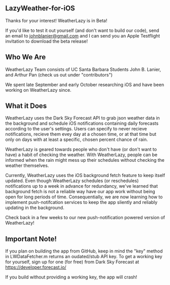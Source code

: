 ## LazyWeather-for-iOS

Thanks for your interest! WeatherLazy is in Beta!

If you'd like to test it out yourself (and don't want to build our code), send an email to johnblanier@gmail.com and I can send you an Apple Testflight invitation to download the beta release!

## Who We Are

WeatherLazy Team consists of UC Santa Barbara Students John B. Lanier, and Arthur Pan (check us out under "contributors")

We spent late September and early October researching iOS and have been working on WeatherLazy since.

## What it Does

WeatherLazy uses the Dark Sky Forecast API to grab json weather data in the background and schedule iOS notifications containing daily forecasts according to the user's settings. Users can specify to never recieve notifications, recieve them evey day at a chosen time, or at that time but only on days with at least a specific, chosen percent chance of rain.

WeatherLazy is geared towards people who don't have (or don't want to have) a habit of checking the weather. With WeatherLazy, people can be informed when the rain might mess up their schedules without checking the weather themselves.

Currently, WeatherLazy uses the iOS background fetch feature to keep itself updated. Even though WeatherLazy schedules (or reschedules) notifications up to a week in advance for redundancy, we've learned that background fetch is not a reliable way have our app work without being open for long periods of time. Consequentially, we are now learning how to implement push-notifcation services to keep the app sliently and reliably updating in the background.

Check back in a few weeks to our new push-notification powered version of WeatherLazy!

## Important Note!

If you plan on building the app from GitHub, keep in mind the  "key" method in LWDataFetcher.m returns an oudated/stub API key. To get a working key for yourself, sign up for one (for free) from Dark Sky Forecast at https://developer.forecast.io/

If you build without providing a working key, the app will crash!
